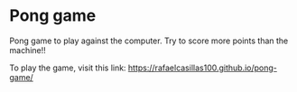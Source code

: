 # Pong game

Pong game to play against the computer. Try to score more points than the machine!!

To play the game, visit this link: https://rafaelcasillas100.github.io/pong-game/
